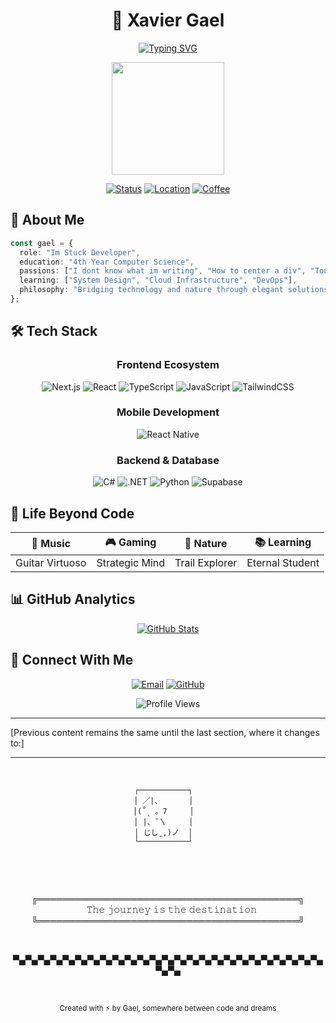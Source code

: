 <div align="center">
  
# 🚀 Xavier Gael

[![Typing SVG](https://readme-typing-svg.herokuapp.com?font=Inter&duration=3000&pause=1000&color=64FFDA&center=true&vCenter=true&width=435&lines=Full-Stack+Developer;Creative+Problem+Solver;4th+Year+CS+Student;Building+Digital+Solutions)](https://git.io/typing-svg)

<img height="180" src="https://media.giphy.com/media/13HgwGsXF0aiGY/giphy.gif" />

[![Status](https://img.shields.io/badge/Status-Coding%20Away-64FFDA?style=for-the-badge&logoColor=black)](https://github.com/Guheil)
[![Location](https://img.shields.io/badge/Location-Philippines-0EA5E9?style=for-the-badge)](https://github.com/Guheil)
[![Coffee](https://img.shields.io/badge/Coffee%20Level-Fully%20Charged-FFA500?style=for-the-badge)](https://github.com/Guheil)

</div>

## 💫 About Me

```typescript
const gael = {
  role: "Im Stuck Developer",
  education: "4th Year Computer Science",
  passions: ["I dont know what im writing", "How to center a div", "Touching Grass"],
  learning: ["System Design", "Cloud Infrastructure", "DevOps"],
  philosophy: "Bridging technology and nature through elegant solutions"
};
```

## 🛠️ Tech Stack

<div align="center">

### Frontend Ecosystem
![Next.js](https://img.shields.io/badge/Next.js-000000?style=for-the-badge&logo=next.js&logoColor=white)
![React](https://img.shields.io/badge/React-20232A?style=for-the-badge&logo=react&logoColor=61DAFB)
![TypeScript](https://img.shields.io/badge/TypeScript-007ACC?style=for-the-badge&logo=typescript&logoColor=white)
![JavaScript](https://img.shields.io/badge/JavaScript-F7DF1E?style=for-the-badge&logo=javascript&logoColor=black)
![TailwindCSS](https://img.shields.io/badge/Tailwind_CSS-38B2AC?style=for-the-badge&logo=tailwind-css&logoColor=white)

### Mobile Development
![React Native](https://img.shields.io/badge/React_Native-20232A?style=for-the-badge&logo=react&logoColor=61DAFB)

### Backend & Database
![C#](https://img.shields.io/badge/C%23-239120?style=for-the-badge&logo=c-sharp&logoColor=white)
![.NET](https://img.shields.io/badge/.NET-512BD4?style=for-the-badge&logo=dotnet&logoColor=white)
![Python](https://img.shields.io/badge/Python-3776AB?style=for-the-badge&logo=python&logoColor=white)
![Supabase](https://img.shields.io/badge/Supabase-3ECF8E?style=for-the-badge&logo=supabase&logoColor=white)

</div>

## 🌟 Life Beyond Code

<div align="center">

| 🎸 Music | 🎮 Gaming | 🌿 Nature | 📚 Learning |
|:--------:|:---------:|:---------:|:-----------:|
| Guitar Virtuoso | Strategic Mind | Trail Explorer | Eternal Student |

</div>

## 📊 GitHub Analytics

<div align="center">
  
[![GitHub Stats](https://github-readme-stats.vercel.app/api?username=Guheil&show_icons=true&theme=tokyonight&hide_border=true&bg_color=0D1117&title_color=64FFDA&icon_color=64FFDA&text_color=ffffff)](https://github.com/Guheil)

</div>

## 🤝 Connect With Me

<div align="center">

[![Email](https://img.shields.io/badge/Email-D14836?style=for-the-badge&logo=gmail&logoColor=white)](mailto:xgael.sanjuan@gmail.com)
[![GitHub](https://img.shields.io/badge/GitHub-100000?style=for-the-badge&logo=github&logoColor=white)](https://github.com/Guheil)

![Profile Views](https://komarev.com/ghpvc/?username=Guheil&color=64FFDA&style=flat-square)

</div>

---

[Previous content remains the same until the last section, where it changes to:]

---

<div align="center">

<br>

```
┌───────────┐  
│ ／|、      │  
│(˚ˎ 。7     │  
│ |、˜〵     │  
│ じしˍ,)ノ  │  
└───────────┘  


```

<br>
<div>
<br>

╔══════════════════════════════════════════╗
<br>
&nbsp;&nbsp;&nbsp;𝚃𝚑𝚎 𝚓𝚘𝚞𝚛𝚗𝚎𝚢 𝚒𝚜 𝚝𝚑𝚎 𝚍𝚎𝚜𝚝𝚒𝚗𝚊𝚝𝚒𝚘𝚗
<br>
╚══════════════════════════════════════════╝

<br>

▀▄▀▄▀▄▀▄▀▄▀▄▀▄▀▄▀▄▀▄▀▄▀▄▀▄▀▄▀▄▀▄▀▄▀▄▀▄▀▄▀▄▀▄▀▄▀▄▀▄▀▄▀▄

<br>

<sub>Created with ⚡ by Gael, somewhere between code and dreams</sub>

<br>

</div>
